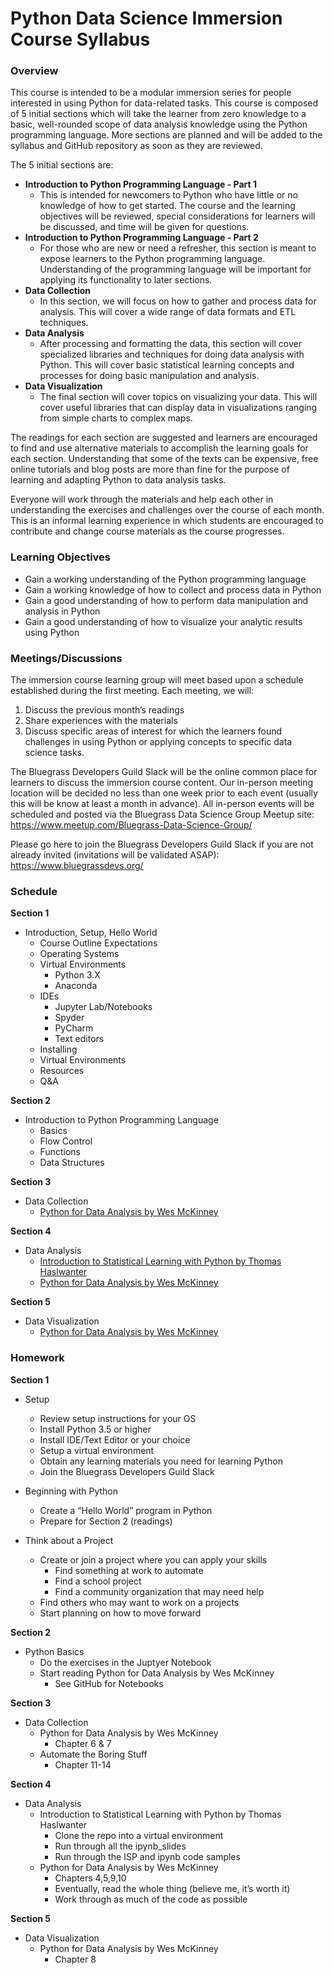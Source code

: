 # Python Data Science Immersion Course Syllabus

### Overview

This course is intended to be a modular immersion series for people interested in using Python for data-related tasks. This course is composed of 5 initial sections which will take the learner from zero knowledge to a basic, well-rounded scope of data analysis knowledge using the Python programming language. More sections are planned and will be added to the syllabus and GitHub repository as soon as they are reviewed.

The 5 initial sections are:

* **Introduction to Python Programming Language - Part 1**
    * This is intended for newcomers to Python who have little or no knowledge of how to get started. The course and the learning objectives will be reviewed, special considerations for learners will be discussed, and time will be given for questions.
* **Introduction to Python Programming Language - Part 2**
    * For those who are new or need a refresher, this section is meant to expose learners to the Python programming language. Understanding of the programming language will be important for applying its functionality to later sections.
* **Data Collection**
    * In this section, we will focus on how to gather and process data for analysis. This will cover a wide range of data formats and ETL techniques.
* **Data Analysis**
    * After processing and formatting the data, this section will cover specialized libraries and techniques for doing data analysis with Python. This will cover basic statistical learning concepts and processes for doing basic manipulation and analysis.
* **Data Visualization**
    * The final section will cover topics on visualizing your data. This will cover useful libraries that can display data in visualizations ranging from simple charts to complex maps.

The readings for each section are suggested and learners are encouraged to find and use alternative materials to accomplish the learning goals for each section. Understanding that some of the texts can be expensive, free online tutorials and blog posts are more than fine for the purpose of learning and adapting Python to data analysis tasks.

Everyone will work through the materials and help each other in understanding the exercises and challenges over the course of each month. This is an informal learning experience in which students are encouraged to contribute and change course materials as the course progresses.

### Learning Objectives

* Gain a working understanding of the Python programming language
* Gain a working knowledge of how to collect and process data in Python
* Gain a good understanding of how to perform data manipulation and analysis in Python
* Gain a good understanding of how to visualize your analytic results using Python

### Meetings/Discussions

The immersion course learning group will meet based upon a schedule established during the first meeting. Each meeting, we will:

1. Discuss the previous month’s readings
2. Share experiences with the materials
3. Discuss specific areas of interest for which the learners found challenges in using Python or applying concepts to specific data science tasks.

The Bluegrass Developers Guild Slack will be the online common place for learners to discuss the immersion course content.
Our in-person meeting location will be decided no less than one week prior to each event (usually this will be know at least a month in advance). All in-person events will be scheduled and posted via the Bluegrass Data Science Group Meetup site: https://www.meetup.com/Bluegrass-Data-Science-Group/

Please go here to join the Bluegrass Developers Guild Slack if you are not already invited (invitations will be validated ASAP): https://www.bluegrassdevs.org/ 

### Schedule

**Section 1**

* Introduction, Setup, Hello World
  * Course Outline Expectations
  * Operating Systems
  * Virtual Environments
    * Python 3.X
    * Anaconda
  * IDEs
    * Jupyter Lab/Notebooks
    * Spyder
    * PyCharm
    * Text editors
  * Installing
  * Virtual Environments
  * Resources
  * Q&A

**Section 2**

* Introduction to Python Programming Language
  * Basics
  * Flow Control
  * Functions
  * Data Structures
  
**Section 3**

* Data Collection
  * [Python for Data Analysis by Wes McKinney](http://wesmckinney.com/pages/book.html)

**Section 4**

* Data Analysis
  * [Introduction to Statistical Learning with Python by Thomas Haslwanter](https://github.com/thomas-haslwanter/statsintro_python)
  * [Python for Data Analysis by Wes McKinney](http://wesmckinney.com/pages/book.html)

**Section 5**

* Data Visualization
  * [Python for Data Analysis by Wes McKinney](http://wesmckinney.com/pages/book.html)

### Homework

**Section 1**

* Setup
  * Review setup instructions for your OS
  * Install Python 3.5 or higher
  * Install IDE/Text Editor or your choice
  * Setup a virtual environment
  * Obtain any learning materials you need for learning Python
  * Join the Bluegrass Developers Guild Slack

* Beginning with Python
  * Create a “Hello World” program in Python
  * Prepare for Section 2 (readings)

* Think about a Project
  * Create or join a project where you can apply your skills
    * Find something at work to automate
    * Find a school project
    * Find a community organization that may need help
  * Find others who may want to work on a projects
  * Start planning on how to move forward

**Section 2**

* Python Basics
  * Do the exercises in the Juptyer Notebook
  * Start reading Python for Data Analysis by Wes McKinney
    * See GitHub for Notebooks

**Section 3**

* Data Collection
  * Python for Data Analysis by Wes McKinney
    * Chapter 6 & 7
  * Automate the Boring Stuff
    * Chapter 11-14

**Section 4**

* Data Analysis 
  * Introduction to Statistical Learning with Python by Thomas Haslwanter
    * Clone the repo into a virtual environment
    * Run through all the ipynb_slides
    * Run through the ISP and ipynb code samples
  * Python for Data Analysis by Wes McKinney
    * Chapters 4,5,9,10
    * Eventually, read the whole thing (believe me, it’s worth it)
    * Work through as much of the code as possible

**Section 5**

* Data Visualization
  * Python for Data Analysis by Wes McKinney
    * Chapter 8
